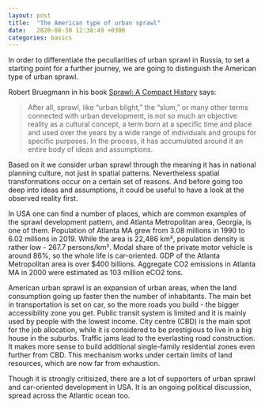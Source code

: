 ```yaml
---
layout: post
title:  "The American type of urban sprawl"
date:   2020-08-30 12:38:49 +0300
categories: basics
---
```


In order to differentiate the peculiarities of urban sprawl in Russia, to set a starting point for a further journey, we are going to distinguish the American type of urban sprawl.

Robert Bruegmann in his book [Sprawl: A Compact History](https://www.amazon.com/Sprawl-Compact-History-Robert-Bruegmann/dp/0226076911) says:
>After all, sprawl, like “urban blight,” the “slum,” or many other terms connected with urban development, is not so much an objective reality as a cultural concept, a term born at a specific time and place and used over the years by a wide range of individuals and groups for specific purposes. In the process, it has accumulated around it an entire body of ideas and assumptions.

Based on it we consider urban sprawl through the meaning it has in national planning culture, not just in spatial patterns. Nevertheless spatial transformations occur on a certain set of reasons. And before going too deep into ideas and assumptions, it could be useful to have a look at the observed reality first.

In USA one can find a number of places, which are common examples of the sprawl development pattern, and Atlanta Metropolitan area, Georgia, is one of them. Population of Atlanta MA grew from 3.08 millions in 1990 to 6.02 millions in 2019. While the area is 22,486 km², population density is rather low - 267.7 persons/km². Modal share of the private motor vehicle is around 86%, so the whole life is car-oriented. GDP of the Atlanta Metropolitan area is over $400 billions. Aggregate CO2 emissions in Atlanta MA in 2000 were estimated as 103 million eCO2 tons.

American urban sprawl is an expansion of urban areas, when the land consumption going up faster then the number of inhabitants. The main bet in transportation is set on car, so the more roads you build - the bigger accessibility zone you get. Public transit system is limited and it is mainly used by people with the lowest income. City centre (CBD) is the main spot for the job allocation, while it is considered to be prestigious to live in a big house in the suburbs. Traffic jams lead to the everlasting road construction. It makes more sense to build additional single-family residential zones even further from CBD. This mechanism works under certain limits of land resources, which are now far from exhaustion.

Though it is strongly critisized, there are a lot of supporters of urban sprawl and car-oriented development in USA. It is an ongoing political discussion, spread across the Atlantic ocean too.
